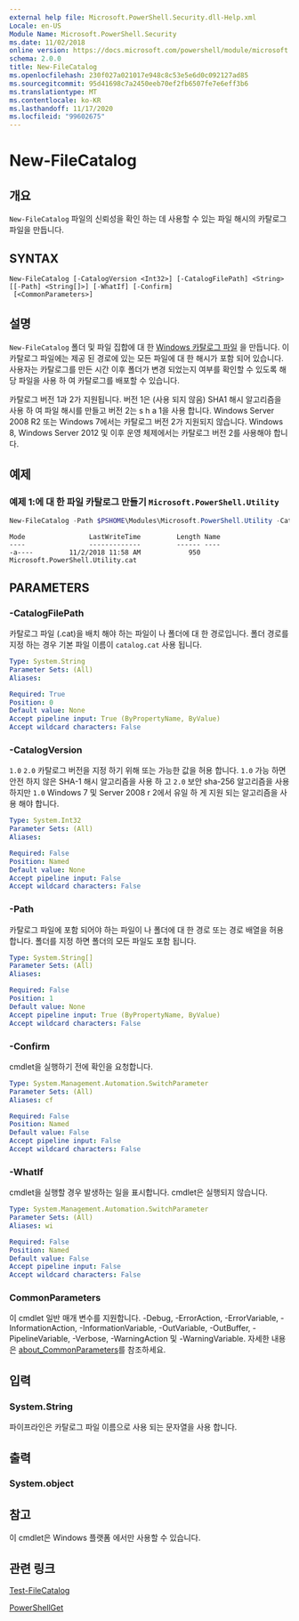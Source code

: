 ```yaml
---
external help file: Microsoft.PowerShell.Security.dll-Help.xml
Locale: en-US
Module Name: Microsoft.PowerShell.Security
ms.date: 11/02/2018
online version: https://docs.microsoft.com/powershell/module/microsoft.powershell.security/new-filecatalog?view=powershell-7.2&WT.mc_id=ps-gethelp
schema: 2.0.0
title: New-FileCatalog
ms.openlocfilehash: 230f027a021017e948c8c53e5e6d0c092127ad85
ms.sourcegitcommit: 95d41698c7a2450eeb70ef2fb6507fe7e6eff3b6
ms.translationtype: MT
ms.contentlocale: ko-KR
ms.lasthandoff: 11/17/2020
ms.locfileid: "99602675"
---
```

# New-FileCatalog

## 개요
`New-FileCatalog` 파일의 신뢰성을 확인 하는 데 사용할 수 있는 파일 해시의 카탈로그 파일을 만듭니다.

## SYNTAX

```
New-FileCatalog [-CatalogVersion <Int32>] [-CatalogFilePath] <String> [[-Path] <String[]>] [-WhatIf] [-Confirm]
 [<CommonParameters>]
```

## 설명

`New-FileCatalog` 폴더 및 파일 집합에 대 한 [Windows 카탈로그 파일](/windows-hardware/drivers/install/catalog-files) 을 만듭니다. 이 카탈로그 파일에는 제공 된 경로에 있는 모든 파일에 대 한 해시가 포함 되어 있습니다. 사용자는 카탈로그를 만든 시간 이후 폴더가 변경 되었는지 여부를 확인할 수 있도록 해당 파일을 사용 하 여 카탈로그를 배포할 수 있습니다.

카탈로그 버전 1과 2가 지원됩니다. 버전 1은 (사용 되지 않음) SHA1 해시 알고리즘을 사용 하 여 파일 해시를 만들고 버전 2는 s h a 1을 사용 합니다. Windows Server 2008 R2 또는 Windows 7에서는 카탈로그 버전 2가 지원되지 않습니다. Windows 8, Windows Server 2012 및 이후 운영 체제에서는 카탈로그 버전 2를 사용해야 합니다.

## 예제

### 예제 1:에 대 한 파일 카탈로그 만들기 `Microsoft.PowerShell.Utility`

```powershell
New-FileCatalog -Path $PSHOME\Modules\Microsoft.PowerShell.Utility -CatalogFilePath \temp\Microsoft.PowerShell.Utility.cat -CatalogVersion 2.0
```

```Output
Mode                LastWriteTime         Length Name
----                -------------         ------ ----
-a----         11/2/2018 11:58 AM            950 Microsoft.PowerShell.Utility.cat
```

## PARAMETERS

### -CatalogFilePath

카탈로그 파일 (.cat)을 배치 해야 하는 파일이 나 폴더에 대 한 경로입니다. 폴더 경로를 지정 하는 경우 기본 파일 이름이 `catalog.cat` 사용 됩니다.

```yaml
Type: System.String
Parameter Sets: (All)
Aliases:

Required: True
Position: 0
Default value: None
Accept pipeline input: True (ByPropertyName, ByValue)
Accept wildcard characters: False
```

### -CatalogVersion

`1.0` `2.0` 카탈로그 버전을 지정 하기 위해 또는 가능한 값을 허용 합니다. `1.0` 가능 하면 안전 하지 않은 SHA-1 해시 알고리즘을 사용 하 고 `2.0` 보안 sha-256 알고리즘을 사용 하지만 `1.0` Windows 7 및 Server 2008 r 2에서 유일 하 게 지원 되는 알고리즘을 사용 해야 합니다.

```yaml
Type: System.Int32
Parameter Sets: (All)
Aliases:

Required: False
Position: Named
Default value: None
Accept pipeline input: False
Accept wildcard characters: False
```

### -Path

카탈로그 파일에 포함 되어야 하는 파일이 나 폴더에 대 한 경로 또는 경로 배열을 허용 합니다. 폴더를 지정 하면 폴더의 모든 파일도 포함 됩니다.

```yaml
Type: System.String[]
Parameter Sets: (All)
Aliases:

Required: False
Position: 1
Default value: None
Accept pipeline input: True (ByPropertyName, ByValue)
Accept wildcard characters: False
```

### -Confirm

cmdlet을 실행하기 전에 확인을 요청합니다.

```yaml
Type: System.Management.Automation.SwitchParameter
Parameter Sets: (All)
Aliases: cf

Required: False
Position: Named
Default value: False
Accept pipeline input: False
Accept wildcard characters: False
```

### -WhatIf

cmdlet을 실행할 경우 발생하는 일을 표시합니다. cmdlet은 실행되지 않습니다.

```yaml
Type: System.Management.Automation.SwitchParameter
Parameter Sets: (All)
Aliases: wi

Required: False
Position: Named
Default value: False
Accept pipeline input: False
Accept wildcard characters: False
```

### CommonParameters

이 cmdlet 일반 매개 변수를 지원합니다. -Debug, -ErrorAction, -ErrorVariable, -InformationAction, -InformationVariable, -OutVariable, -OutBuffer, -PipelineVariable, -Verbose, -WarningAction 및 -WarningVariable. 자세한 내용은 [about_CommonParameters](https://go.microsoft.com/fwlink/?LinkID=113216)를 참조하세요.

## 입력

### System.String

파이프라인은 카탈로그 파일 이름으로 사용 되는 문자열을 사용 합니다.

## 출력

### System.object

## 참고

이 cmdlet은 Windows 플랫폼 에서만 사용할 수 있습니다.

## 관련 링크

[Test-FileCatalog](Test-FileCatalog.md)

[PowerShellGet](/powerShell/module/powershellget)
